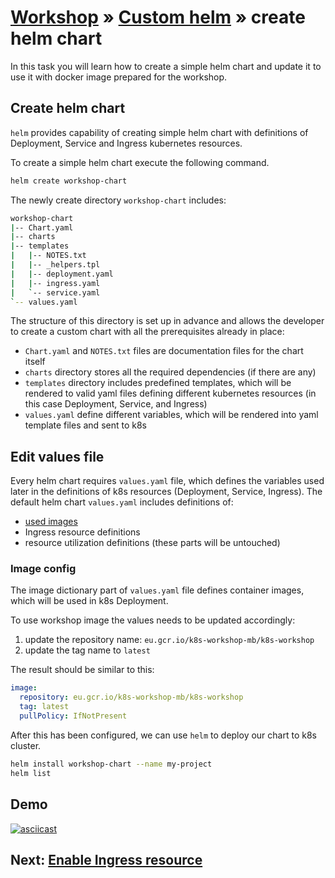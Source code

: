# [Workshop](../README.md) &raquo; [Custom helm](./README.md) &raquo; create helm chart

In this task you will learn how to create a simple helm chart and update it to
use it with docker image prepared for the workshop.

## Create helm chart

`helm` provides capability of creating simple helm chart with definitions
of Deployment, Service and Ingress kubernetes resources.

To create a simple helm chart execute the following command.

```bash
helm create workshop-chart
```

The newly create directory `workshop-chart` includes:

```bash
workshop-chart
|-- Chart.yaml
|-- charts
|-- templates
|   |-- NOTES.txt
|   |-- _helpers.tpl
|   |-- deployment.yaml
|   |-- ingress.yaml
|   `-- service.yaml
`-- values.yaml
```

The structure of this directory is set up in advance and allows the developer to
create a custom chart with all the prerequisites already in place:

- `Chart.yaml` and `NOTES.txt` files are documentation files for the chart
  itself
- `charts` directory stores all the required dependencies (if there are any)
- `templates` directory includes predefined templates, which will be rendered to
  valid yaml files defining different kubernetes resources (in this case
  Deployment, Service, and Ingress)
- `values.yaml` define different variables, which will be rendered into yaml
  template files and sent to k8s

## Edit values file

Every helm chart requires `values.yaml` file, which defines the variables used
later in the definitions of k8s resources (Deployment, Service, Ingress). The
default helm chart `values.yaml` includes definitions of:

- [used images](#image-config)
- Ingress resource definitions
- resource utilization definitions (these parts will be untouched)

### Image config

The image dictionary part of `values.yaml` file defines container images, which
will be used in k8s Deployment.

To use workshop image the values needs to be updated accordingly:

1. update the repository name: `eu.gcr.io/k8s-workshop-mb/k8s-workshop`
2. update the tag name to `latest`

The result should be similar to this:

```yaml
image:
  repository: eu.gcr.io/k8s-workshop-mb/k8s-workshop
  tag: latest
  pullPolicy: IfNotPresent
```

After this has been configured, we can use `helm` to deploy our chart to k8s
cluster.

```bash
helm install workshop-chart --name my-project
helm list
```

## Demo

[![asciicast](https://asciinema.org/a/0WVHLySWODgjdOIuqnZFoLH57.svg)](https://asciinema.org/a/0WVHLySWODgjdOIuqnZFoLH57)

## Next: [Enable Ingress resource](./02_enable_ingress.md)
